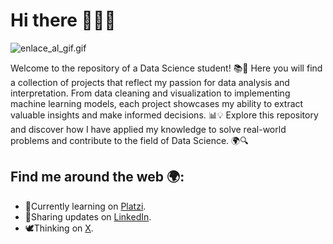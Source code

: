 # Hi there 👋🏻‍💻
![enlace_al_gif.gif](https://media.giphy.com/media/5r5J4JD9miis/giphy.gif)

Welcome to the repository of a Data Science student! 📚🔬 Here you will find a collection of projects that reflect my passion for data analysis and interpretation. From data cleaning and visualization to implementing machine learning models, each project showcases my ability to extract valuable insights and make informed decisions. 📊💡 Explore this repository and discover how I have applied my knowledge to solve real-world problems and contribute to the field of Data Science. 🌍🔍


## Find me around the web 🌍:
- 🌱Currently learning on [Platzi](https://platzi.com/p/julieta_storino/ "Platzi").
- 💼Sharing updates on [LinkedIn](https://www.linkedin.com/in/julieta-storino-7596b7274/ "LinkedIn").
- 🕊️Thinking on [X](https://twitter.com/julieta_storino/ "Twitter").
